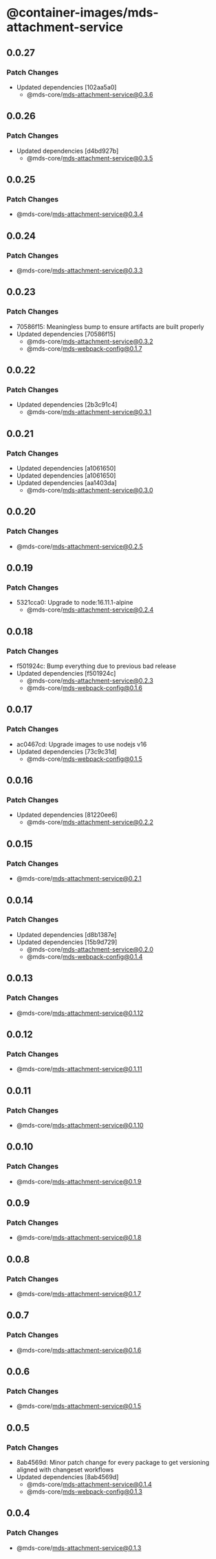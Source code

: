 # @container-images/mds-attachment-service

## 0.0.27

### Patch Changes

- Updated dependencies [102aa5a0]
  - @mds-core/mds-attachment-service@0.3.6

## 0.0.26

### Patch Changes

- Updated dependencies [d4bd927b]
  - @mds-core/mds-attachment-service@0.3.5

## 0.0.25

### Patch Changes

- @mds-core/mds-attachment-service@0.3.4

## 0.0.24

### Patch Changes

- @mds-core/mds-attachment-service@0.3.3

## 0.0.23

### Patch Changes

- 70586f15: Meaningless bump to ensure artifacts are built properly
- Updated dependencies [70586f15]
  - @mds-core/mds-attachment-service@0.3.2
  - @mds-core/mds-webpack-config@0.1.7

## 0.0.22

### Patch Changes

- Updated dependencies [2b3c91c4]
  - @mds-core/mds-attachment-service@0.3.1

## 0.0.21

### Patch Changes

- Updated dependencies [a1061650]
- Updated dependencies [a1061650]
- Updated dependencies [aa1403da]
  - @mds-core/mds-attachment-service@0.3.0

## 0.0.20

### Patch Changes

- @mds-core/mds-attachment-service@0.2.5

## 0.0.19

### Patch Changes

- 5321cca0: Upgrade to node:16.11.1-alpine
  - @mds-core/mds-attachment-service@0.2.4

## 0.0.18

### Patch Changes

- f501924c: Bump everything due to previous bad release
- Updated dependencies [f501924c]
  - @mds-core/mds-attachment-service@0.2.3
  - @mds-core/mds-webpack-config@0.1.6

## 0.0.17

### Patch Changes

- ac0467cd: Upgrade images to use nodejs v16
- Updated dependencies [73c9c31d]
  - @mds-core/mds-webpack-config@0.1.5

## 0.0.16

### Patch Changes

- Updated dependencies [81220ee6]
  - @mds-core/mds-attachment-service@0.2.2

## 0.0.15

### Patch Changes

- @mds-core/mds-attachment-service@0.2.1

## 0.0.14

### Patch Changes

- Updated dependencies [d8b1387e]
- Updated dependencies [15b9d729]
  - @mds-core/mds-attachment-service@0.2.0
  - @mds-core/mds-webpack-config@0.1.4

## 0.0.13

### Patch Changes

- @mds-core/mds-attachment-service@0.1.12

## 0.0.12

### Patch Changes

- @mds-core/mds-attachment-service@0.1.11

## 0.0.11

### Patch Changes

- @mds-core/mds-attachment-service@0.1.10

## 0.0.10

### Patch Changes

- @mds-core/mds-attachment-service@0.1.9

## 0.0.9

### Patch Changes

- @mds-core/mds-attachment-service@0.1.8

## 0.0.8

### Patch Changes

- @mds-core/mds-attachment-service@0.1.7

## 0.0.7

### Patch Changes

- @mds-core/mds-attachment-service@0.1.6

## 0.0.6

### Patch Changes

- @mds-core/mds-attachment-service@0.1.5

## 0.0.5

### Patch Changes

- 8ab4569d: Minor patch change for every package to get versioning aligned with changeset workflows
- Updated dependencies [8ab4569d]
  - @mds-core/mds-attachment-service@0.1.4
  - @mds-core/mds-webpack-config@0.1.3

## 0.0.4

### Patch Changes

- @mds-core/mds-attachment-service@0.1.3
